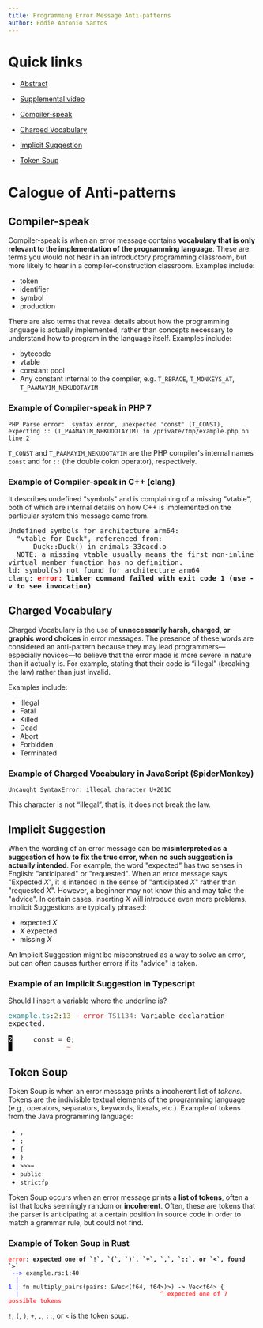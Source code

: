 ```yaml
---
title: Programming Error Message Anti-patterns
author: Eddie Antonio Santos
---
```


<style>
/* Hack to make error messages wrap if they're too long. */
pre,pre>code{white-space: pre-wrap !important}
</style>

# Quick links

 - [Abstract](https://dl.acm.org/doi/10.1145/3545947.3576243)
 - [Supplemental video](https://dl.acm.org/doi/10.1145/3545947.3576243#sec-supp)

 - [Compiler-speak](#compiler-speak)
 - [Charged Vocabulary](#charged-vocabulary)
 - [Implicit Suggestion](#implicit-suggestion)
 - [Token Soup](#token-soup)

# Calogue of Anti-patterns

## Compiler-speak

Compiler-speak is when an error message contains **vocabulary that is only
relevant to the implementation of the programming language**. These are
terms you would not hear in an introductory programming classroom,
but more likely to hear in a compiler-construction classroom. Examples
include:

 - token
 - identifier
 - symbol
 - production

There are also terms that reveal details about how the programming
language is actually implemented, rather than concepts necessary to
understand how to program in the language itself. Examples include:

 - bytecode
 - vtable
 - constant pool
 - Any constant internal to the compiler, e.g. `T_RBRACE`,
   `T_MONKEYS_AT`, `T_PAAMAYIM_NEKUDOTAYIM`

### Example of Compiler-speak in PHP 7

```
PHP Parse error:  syntax error, unexpected 'const' (T_CONST), expecting :: (T_PAAMAYIM_NEKUDOTAYIM) in /private/tmp/example.php on line 2
```

`T_CONST` and `T_PAAMAYIM_NEKUDOTAYIM` are the PHP compiler's internal names `const` and  for `::` (the double colon operator), respectively.


### Example of Compiler-speak in C++ (clang)

It describes undefined "symbols" and is complaining of a missing "vtable", both of which are internal details on how C++ is implemented on the particular system this message came from.

<pre>Undefined symbols for architecture arm64:
  &quot;vtable for Duck&quot;, referenced from:
      Duck::Duck() in animals-33cacd.o
  NOTE: a missing vtable usually means the first non-inline virtual member function has no definition.
ld: symbol(s) not found for architecture arm64
clang: <span style="font-weight:bold;color:red;">error: </span><span style="font-weight:bold;">linker command failed with exit code 1 (use -v to see invocation)</span>
</pre>

## Charged Vocabulary

Charged Vocabulary is the use of **unnecessarily harsh, charged, or
graphic word choices** in error messages. The presence of these words are
considered an anti-pattern because they may lead
programmers—especially novices—to believe that the error made is more
severe in nature than it actually is. For example, stating that their
code is “illegal” (breaking the law) rather than just invalid.

Examples include:

- Illegal
- Fatal
- Killed
- Dead
- Abort
- Forbidden
- Terminated

### Example of Charged Vocabulary in JavaScript (SpiderMonkey)

```
Uncaught SyntaxError: illegal character U+201C
```

This character is not “illegal”, that is, it does not break the law.

## Implicit Suggestion

When the wording of an error message can be **misinterpreted as
a suggestion of how to fix the true error, when no such suggestion is
actually intended**. For example, the word "expected" has two senses in
English: "anticipated" or "requested". When an error message says
"Expected _X_", it is intended in the sense of "anticipated _X_" rather than
"requested _X_". However, a beginner may not know this and may take the
"advice". In certain cases, inserting _X_ will introduce even more
problems. Implicit Suggestions are typically phrased:

 - expected _X_
 - _X_ expected
 - missing _X_

An Implicit Suggestion might be misconstrued as a way to solve an error,
but can often causes further errors if its "advice" is taken.

### Example of an Implicit Suggestion in Typescript

Should I insert a variable where the underline is?

<pre><span style="filter: contrast(70%);color:teal;">example.ts</span>:<span style="filter: contrast(70%);color:olive;">2</span>:<span style="filter: contrast(70%);color:olive;">13</span> - <span style="filter: contrast(70%);color:red;">error</span><span style="filter: contrast(70%);color:dimgray;"> TS1134: </span>Variable declaration expected.

<span style="color:white;background-color:black;">2</span>     const = 0;
<span style="color:white;background-color:black;"> </span> <span style="filter: contrast(70%) brightness(190%);color:red;">            ~</span>
</pre>


## Token Soup

Token Soup is when an error message prints a incoherent list of _tokens_. Tokens
are the indivisible textual elements of the programming language (e.g.,
operators, separators, keywords, literals, etc.). Example of tokens from
the Java programming language:

 - `,`
 - `;`
 - `{`
 - `}`
 - `>>>=`
 - `public`
 - `strictfp`

Token Soup occurs when an error message prints a **list of tokens**, often
a list that looks seemingly random or **incoherent**. Often, these are
tokens that the parser is anticipating at a certain position in source
code in order to match a grammar rule, but could not find.

### Example of Token Soup in Rust

<pre><code><span style="font-weight:bold;"></span><span style="font-weight:bold;filter: contrast(70%) brightness(190%);color:red;">error</span><span style="font-weight:bold;">: expected one of `!`, `(`, `)`, `+`, `,`, `::`, or `&lt;`, found `&gt;`</span>
 <span style="font-weight:bold;"></span><span style="font-weight:bold;filter: contrast(70%) brightness(190%);color:blue;">--&gt; </span>example.rs:1:40
  <span style="font-weight:bold;"></span><span style="font-weight:bold;filter: contrast(70%) brightness(190%);color:blue;">|</span>
<span style="font-weight:bold;"></span><span style="font-weight:bold;filter: contrast(70%) brightness(190%);color:blue;">1</span> <span style="font-weight:bold;"></span><span style="font-weight:bold;filter: contrast(70%) brightness(190%);color:blue;">|</span> fn multiply_pairs(pairs: &amp;Vec&lt;(f64, f64&gt;)&gt;) -&gt; Vec&lt;f64&gt; {
  <span style="font-weight:bold;"></span><span style="font-weight:bold;filter: contrast(70%) brightness(190%);color:blue;">| </span>                                       <span style="font-weight:bold;"></span><span style="font-weight:bold;filter: contrast(70%) brightness(190%);color:red;">^</span> <span style="font-weight:bold;"></span><span style="font-weight:bold;filter: contrast(70%) brightness(190%);color:red;">expected one of 7 possible tokens</span>
</code></pre>


`!`, `(`, `)`, `+`, `,`, `::`, or `<` is the token soup.

